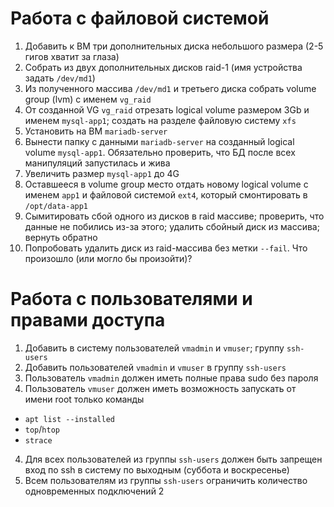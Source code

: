 # Работа с файловой системой
1) Добавить к ВМ три дополнительных диска небольшого размера (2-5 гигов хватит за глаза)
2) Собрать из двух дополнительных дисков raid-1 (имя устройства задать `/dev/md1`)
3) Из полученного массива `/dev/md1` и третьего диска собрать volume group (lvm) с именем `vg_raid`
4) От созданной VG `vg_raid` отрезать logical volume размером 3Gb и именем `mysql-app1`; создать на разделе файловую систему `xfs`
5) Установить на ВМ `mariadb-server`
6) Вынести папку с данными `mariadb-server` на созданный logical volume `mysql-app1`. Обязательно проверить, что БД после всех манипуляций запустилась и жива
7) Увеличить размер `mysql-app1` до 4G
8) Оставшееся в volume group место отдать новому logical volume с именем `app1` и файловой системой `ext4`, который смонтировать в `/opt/data-app1`
9) Сымитировать сбой одного из дисков в raid массиве; проверить, что данные не побились из-за этого; удалить сбойный диск из массива; вернуть обратно
10) Попробовать удалить диск из raid-массива без метки `--fail`. Что произошло (или могло бы произойти)?
# Работа с пользователями и правами доступа
1) Добавить в систему пользователей `vmadmin` и `vmuser`; группу `ssh-users`
2) Добавить пользователей `vmadmin` и `vmuser` в группу `ssh-users`
3) Пользователь `vmadmin` должен иметь полные права sudo без пароля
4) Пользователь `vmuser` должен иметь возможность запускать от имени root только команды
- `apt list --installed`
- `top`/`htop`
- `strace`
4) Для всех пользователей из группы `ssh-users` должен быть запрещен вход по ssh в систему по выходным (суббота и воскресенье)
5) Всем пользователям из группы `ssh-users` ограничить количество одновременных подключений 2
